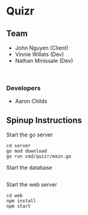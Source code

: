 # Quizr

## Team

- John Nguyen (Client)
- Vinnie Willats (Dev)
- Nathan Minissale (Dev)

<br />

### **Developers**
- Aaron Childs 



## Spinup Instructions

Start the go server

```
cd server
go mod download
go run cmd/quizr/main.go
```

Start the database

```

```

Start the web server

```
cd web
npm install
npm start
```
